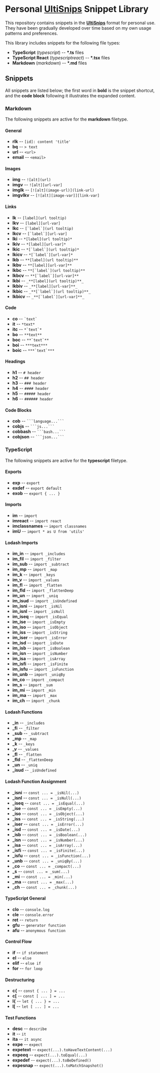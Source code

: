 # Personal **[UltiSnips][ultisnips-url]** Snippet Library

This repository contains snippets in the **[UltiSnips][ultisnips-url]** format
for personal use. They have been gradually developed over time based on my own
usage patterns and preferences.

This library includes snippets for the following file types:

- **TypeScript** (*typescript*) -- **\*.ts** files
- **TypeScript React** (*typescriptreact*) -- **\*.tsx** files
- **Markdown** (*markdown*) -- **\*.md** files

## Snippets

All snippets are listed below; the first word in **bold** is the snippet
shortcut, and the **code block** following it illustrates the expanded content.

### Markdown

The following snippets are active for the **markdown** filetype.

#### General

- **rlk** -- `[id]: content 'title'`
- **bq** -- `> text`
- **url** -- `<url>`
- **email** -- `<email>`

#### Images

- **img** -- `![alt](url)`
- **imgv** -- `![alt][url-var]`
- **imglk** -- `[![alt](image-url)](link-url)`
- **imgvlkv** -- `[![alt][image-var]][link-var]`

#### Links

- **lk** -- `[label](url tooltip)`
- **lkv** -- `[label][url-var]`
- **lkc** -- `` [`label`](url tooltip) ``
- **lkcv** -- `` [`label`][url-var] ``
- **lki** -- `*[label](url tooltip)*`
- **lkiv** -- `*[label][url-var]*`
- **lkic** -- `` *[`label`](url tooltip)* ``
- **lkicv** -- `` *[`label`][url-var]* ``
- **lkb** -- `**[label](url tooltip)**`
- **lkbv** -- `**[label][url-var]**`
- **lkbc** -- `` **[`label`](url tooltip)** ``
- **lkbcv** -- `` **[`label`][url-var]** ``
- **lkbi** -- `_**[label](url tooltip)**_`
- **lkbiv** -- `_**[label][url-var]**_`
- **lkbic** -- `` _**[`label`](url tooltip)**_ ``
- **lkbicv** -- `` _**[`label`][url-var]**_ ``

#### Code

- **co** -- `` `text` ``
- **it** -- `*text*`
- **itc** -- `` *`text`* ``
- **bo** -- `**text**`
- **boc** -- `` **`text`** ``
- **boi** -- `***text***`
- **boic** -- `` ***`text`*** ``

#### Headings  

- **h1** -- `# header`
- **h2** -- `## header`
- **h3** -- `### header`
- **h4** -- `#### header`
- **h5** -- `##### header`
- **h6** -- `###### header`

#### Code Blocks

- **cob** -- `` ```language...``` ``
- **cobjs** -- `` ```js...``` ``
- **cobbash** -- `` ```bash...``` ``
- **cobjson** -- `` ```json...``` ``

### TypeScript

The following snippets are active for the **typescript** filetype.

#### Exports

- **exp** -- `export`
- **exdef** -- `export default`
- **exob** -- `export { ... }`

#### Imports

- **im** -- `import`
- **imreact** -- `import react`
- **imclassnames** -- `import classnames`
- **imU** -- `import * as U from 'utils'`

#### Lodash Imports

- **im_in** -- `import _includes`
- **im_fil** -- `import _filter`
- **im_sub** -- `import _subtract`
- **im_mp** -- `import _map`
- **im_k** -- `import _keys`
- **im_v** -- `import _values`
- **im_fl** -- `import _flatten`
- **im_fld** -- `import _flattenDeep`
- **im_un** -- `import _uniq`
- **im_isud** -- `import _isUndefined`
- **im_isni** -- `import _isNil`
- **im_isnl** -- `import _isNull`
- **im_iseq** -- `import _isEqual`
- **im_ise** -- `import _isEmpty`
- **im_iso** -- `import _isObject`
- **im_iss** -- `import _isString`
- **im_iser** -- `import _isError`
- **im_isd** -- `import _isDate`
- **im_isb** -- `import _isBoolean`
- **im_isn** -- `import _isNumber`
- **im_isa** -- `import _isArray`
- **im_isfi** -- `import _isFinite`
- **im_isfu** -- `import _isFunction`
- **im_unb** -- `import _uniqBy`
- **im_co** -- `import _compact`
- **im_s** -- `import _sum`
- **im_mi** -- `import _min`
- **im_ma** -- `import _max`
- **im_ch** -- `import _chunk`

#### Lodash Functions

- **_in** -- `_includes`
- **_fi** -- `_filter`
- **_sub** -- `_subtract`
- **_mp** -- `_map`
- **_k** -- `_keys`
- **_v** -- `_values`
- **_fl** -- `_flatten`
- **_fld** -- `_flattenDeep`
- **_un** -- `_uniq`
- **_isud** -- `_isUndefined`

#### Lodash Function Assignment

- **_isni** -- `const ... = _isNil(...)`
- **_isnl** -- `const ... = _isNull(...)`
- **_iseq** -- `const ... = _isEqual(...)`
- **_ise** -- `const ... = _isEmpty(...)`
- **_iso** -- `const ... = _isObject(...)`
- **_iss** -- `const ... = _isString(...)`
- **_iser** -- `const ... = _isError(...)`
- **_isd** -- `const ... = _isDate(...)`
- **_isb** -- `const ... = _isBoolean(...)`
- **_isn** -- `const ... = _isNumber(...)`
- **_isa** -- `const ... = _isArray(...)`
- **_isfi** -- `const ... = _isFinite(...)`
- **_isfu** -- `const ... = _isFunction(...)`
- **_unb** -- `const ... = _uniqBy(...)`
- **_co** -- `const ... = _compact(...)`
- **_s** -- `const ... = _sum(...)`
- **_mi** -- `const ... = _min(...)`
- **_ma** -- `const ... = _max(...)`
- **_ch** -- `const ... = _chunk(...)`

#### TypeScript General

- **clo** -- `console.log`
- **cle** -- `console.error`
- **ret** -- `return`
- **gfu** -- `generator function`
- **afu** -- `anonymous function`

#### Control Flow

- **if** -- `if statement`
- **el** -- `else`
- **elif** -- `else if`
- **for** -- `for loop`

#### Destructuring

- **c{** -- `const { ... } = ...`
- **c[** -- `const [ ... ] = ...`
- **l{** -- `let { ... } = ...`
- **l[** -- `let [ ... ] = ...`

#### Test Functions

- **desc** -- `describe`
- **it** -- `it`
- **ita** -- `it async`
- **expe** -- `expect`
- **expetext** -- `expect(...).toHaveTextContent(...)`
- **expeeq** -- `expect(...).toEqual(...)`
- **expedef** -- `expect(...).toBeDefined()`
- **expesnap** -- `expect(...).toMatchSnapshot()`

[ultisnips-url]: https://github.com/SirVer/ultisnips 'Ultisnips'
